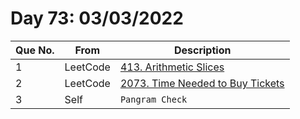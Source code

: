 # Day 73: 03/03/2022

| Que No. | From | Description |
| --- | --- | --- |
| 1 | LeetCode | [413. Arithmetic Slices](https://leetcode.com/problems/arithmetic-slices/) |
| 2 | LeetCode | [2073. Time Needed to Buy Tickets](https://leetcode.com/problems/time-needed-to-buy-tickets/) |
| 3 | Self | `Pangram Check` |
